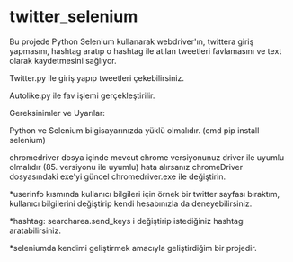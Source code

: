 # twitter_selenium
Bu projede Python Selenium kullanarak webdriver'ın, twittera giriş yapmasını, hashtag aratıp o hashtag ile atılan tweetleri favlamasını ve text olarak kaydetmesini sağlıyor.

Twitter.py ile giriş yapıp tweetleri çekebilirsiniz.

Autolike.py ile fav işlemi gerçekleştirilir.


Gereksinimler ve Uyarılar:

Python ve Selenium bilgisayarınızda yüklü olmalıdır. (cmd pip install selenium) 

chromedriver dosya içinde mevcut chrome versiyonunuz driver ile uyumlu olmalıdır (85. versiyonu ile uyumlu) hata alırsanız chromeDriver dosyasındaki exe'yi güncel chromedriver.exe ile değiştirin.

*userinfo kısmında kullanıcı bilgileri için örnek bir twitter sayfası bıraktım, kullanıcı bilgilerini değiştirip kendi hesabınızla da deneyebilirsiniz.

*hashtag: searcharea.send_keys i değiştirip istediğiniz hashtagı aratabilirsiniz.

*seleniumda kendimi geliştirmek amacıyla geliştirdiğim bir projedir.
